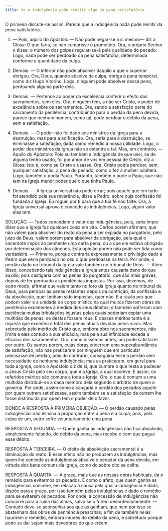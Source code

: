 ```yaml
---
title: Se a indulgência pode remitir algo da pena satisfatória
---
```


O primeiro discute-se assim. Parece que a indulgência nada pode remitir da pena satisfatória.  

1. — Pois, aquilo do Apóstolo — Não pode negar-se a si mesmo— diz a Glosa: O que faria, se não cumprisse o prometido. Ora, o próprio Senhor o disse: o número dos golpes regular-se-á pela qualidade do pecado. Logo, nada pode ser perdoado da pena satisfatória, determinada conforme a quantidade da culpa.  

2. Demais. — O inferior não pode absolver daquilo a que o superior obrigou. Ora, Deus, quando absolve da culpa, obriga à pena temporal, como diz Hugo Vitorino. Logo, ninguém pode absolver dessa pena, perdoando alguma parte dela.  

3. Demais. — Pertence ao poder da excelência conferir o efeito dos sacramentos, sem eles. Ora, ninguém tem, a não ser Cristo, o poder de excelência sobre os sacramentos. Ora, sendo a satisfação parte do sacramento da penitência, contribuindo para o perdão da pena devida, parece que nenhum homem, como tal, pode perdoar o débito da pena, sem a satisfação.  

4. Demais. — O poder não foi dado aos ministros da Igreja para a destruição, mas para a edificação. Ora, seria para a destruição, se eliminasse a satisfação, dada como remédio à nossa utilidade. Logo, o poder dos ministros da Igreja não se estende a tal.  Mas, em contrário. — Aquilo do Apóstolo: Pois eu também a indulgência de que usei, se de alguma tenho usado, foi por amor de vós em pessoa de Cristo, diz a Glosa: isto é, como se Cristo a usasse. Ora, Cristo podia perdoar, sem qualquer satisfação, a pena do pecado, como o fez à mulher adúltera. Logo, também o podia Paulo. Portanto, também o pode o Papa, que não tem na Igreja menor poder que o que tinha Paulo.  

2. Demais. — A Igreja universal não pode errar; pois aquele que em tudo foi atendido pela sua reverência, disse a Pedro, sobre cuja confissão foi fundada a Igreja: Eu roguei por ti para que a tua fé não falte. Ora, a Igreja universal aprova e concede as indulgências. Logo, algum valor elas tem.  

SOLUÇÃO. — Todos concedem o valor das indulgências, pois, seria ímpio dizer que a Igreja faz qualquer coisa em vão. Certos porém afirmam, que não valem para absolver do reato da pena a ser expiada no purgatório, pelo juízo de Deus; valem porém para absolver da obrigação, pela qual o sacerdote impôs ao penitente uma certa pena, ou a que ele estava obrigado por determinação dos cânones.  Esta opinião porém não pode ser tida como verdadeira. — Primeiro, porque contraria expressamente o privilégio dado a Pedro que seria perdoado no céu o que perdoasse na terra. Por onde, o perdão dado no tribunal da Igreja vale também no tribunal de Deus. — Além disso, concedendo tais indulgências a Igreja antes causaria dano do que auxílio; pois castigaria com as penas do purgatório, que são mais graves, depois de ter perdoado as penitências impostas. Por isso, devemos, de outro modo, afirmar que valem tanto no foro da Igreja quanto no tribunal de Deus, para perdoar as penas restantes depois da contrição, da confissão e da absolvição, quer tenham sido impostas, quer não. E a razão por que podem valer é a unidade do corpo místico na qual muitos fizeram obras de penitência excedentes à medida dos seus débitos; e também sofreram com paciência muitas tribulações injustas pelas quais poderiam expiar uma multidão de penas, se destas fossem réus. E desses méritos tanta é a riqueza que excedeu o total das penas atuais devidas pelos vivos. Mas sobretudo pelo mérito de Cristo que, embora obre nos sacramentos, não limita a eles contudo a sua eficácia; mas pela sua infinidade excede a eficácia dos sacramentos.  Ora, como dissemos antes, um pode satisfazer por outro. Os santos porém, cujas obras encerram uma superabundância de satisfação, não nas praticaram por ninguém que em particular precisasse de perdão, pois do contrário, conseguiria esse o perdão sem necessidade de nenhuma indulgência; mas as praticaram, em geral para toda a Igreja, como o Apóstolo diz de si, que cumpre o que resta a padecer a Jesus Cristo pelo seu corpo, que é a Igreja, à qual escreve. E assim, os referidos méritos são comuns a toda a Igreja. Ora, o que é comum a uma multidão distribui─se a cada membro dela segundo o arbítrio de quem a governa. Por onde, assim como alcançaria o perdão dos pecados aquele por quem outrem satisfizesse, assim também se a satisfação de outrem lhe fosse distribuída por quem tem o poder de o fazer.  

DONDE A RESPOSTA À PRIMEIRA OBJEÇÃO. — O perdão causado pelas indulgências não elimina a proporção entre a pena e a culpa; pois, pela culpa de um, outro sofre voluntariamente uma pena.  

RESPOSTA À SEGUNDA. — Quem ganha as indulgências não fica absolvido, simplesmente falando, do débito da pena, mas recebe o com que pague esse débito.  

RESPOSTA À TERCEIRA. — O efeito da absolvição sacramental é a diminuição do reato. E esse efeito não no produzem as indulgências; mas quem lhe concede as indulgências absolve o pecador da pena devida, em virtude dos bens comuns da Igreja, como do sobre dito se colhe.  

RESPOSTA À QUARTA. — A graça, mais que as nossas obras habituais, dá o remédio para evitarmos os pecados. E como o afeto, que quem ganha as indulgências concebe, em relação à causa pela qual a indulgência é dada, dispõe para a graça, por isso também pelas indulgências é dado o remédio para se evitarem os pecados. Por onde, a concessão de indulgências não concorre para a ruína das almas, salvo se o forem desordenadamente. — Contudo deve-se aconselhar aos que as ganham, que nem por isso se abstenham das obras de penitência prescritas; a fim de também nelas haurirem o remédio, embora imunes do débito da pena, e sobretudo porque pode se dar sejam mais devedores do que crêem.